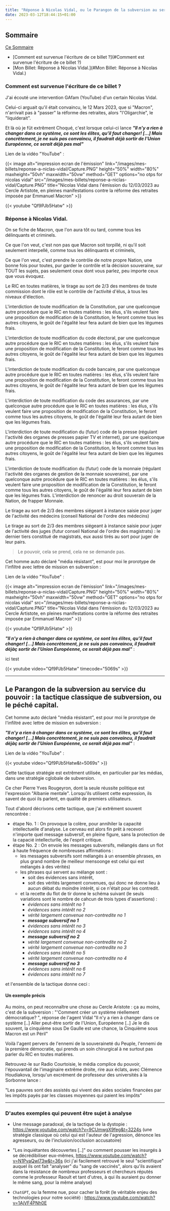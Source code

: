 ```yaml
---
title: "Réponse à Nicolas Vidal, ou le Parangon de la subversion au service du pouvoir."
date: 2023-03-12T18:44:15+01:00
---
```




## Sommaire 

[Ce Sommaire](#Sommaire)
- [Comment est survenue l'écriture de ce billet ?](#Comment est survenue l'écriture de ce billet ?)
- [Mon Billet: Réponse à Nicolas Vidal.](#Mon Billet: Réponse à Nicolas Vidal.)

### Comment est survenue l'écriture de ce billet ?


J'ai écouté une intervention GAfam (YouTube) d'un certain Nicolas Vidal.

Celui-ci arguait qu'il était convaincu, le 12 Mars 2023, que si "Macron", n'arrivait pas à "passer" la réforme des retraites, alors "l'Oligarchie", le "liquiderait".

Et là où je fût extrêment Choqué, c'est lorsque celui-ci lance _**"Il n'y a rien à changer dans ce système, ce sont les élites, qu'il faut changer! [...] Mais concrètement, je ne suis pas convaincu, il faudrait déjà sortir de l'Union Européenne, ce serait déjà pas mal"**_


Lien de la vidéo "YouTube" : 

<!-- 
[![Nicolas Vidal au Cercle Aristote](/images/mes-billets/reponse-a-niclas-vidal/Capture.PNG)](https://www.youtube.com/watch?v=Qf9PJb5Hatw)
-->

{{< image alt="impression ecran de l'émission"
                   link="/images/mes-billets/reponse-a-niclas-vidal/Capture.PNG"
                   height="50%"
                   width="80%"
                   maxheight="50vh"
                   maxwidth="50vw"
                   method="GET"
                   options="no otps for nicolas vidal"
                   src="/images/mes-billets/reponse-a-niclas-vidal/Capture.PNG"
                   title="Nicolas Vidal dans l'émission du 12/03/2023 au Cercle Artistote, en pleines manifestations contre la réforme des retraites imposée par Emmanuel Macron"
                   >}}

{{< youtube "Qf9PJb5Hatw" >}}


### Réponse à Nicolas Vidal.


On se fiche de Macron, que l'on aura tôt ou tard, comme tous les délinquants et criminels. 

Ce que l'on veut, c'est non pas que Macron soit torpillé, ni qu'il soit seulement interpellé, comme tous les délinquants et criminels, 

Ce que l'on veut, c'est prendre le contrôle de notre propre Nation, une bonne fois pour toutes, pur garder le contrôle et la décision souveraine, sur TOUT les sujets, pas seulement ceux dont vous parlez, peu importe ceux que vous évoquez.

Le RIC en toutes matières, le tirage au sort de 2/3 des membres de toute commission dont le rôle est le contrôle de l'activité d'élus, à tous les niveaux d'élection.

L'interdiction de toute modification de la Constitution, par une quelconque autre procédure que le RIC en toutes  matières : les élus, s'ils veulent faire une proposition de modification de la Constitution, le feront comme tous les autres citoyens, le goût de l'égalité leur fera autant de bien que les légumes frais.

L'interdiction de toute modification du code électoral, par une quelconque autre procédure que le RIC en toutes  matières : les élus, s'ils veulent faire une proposition de modification de la Constitution, le feront comme tous les autres citoyens, le goût de l'égalité leur fera autant de bien que les légumes frais.

L'interdiction de toute modification du code bancaire, par une quelconque autre procédure que le RIC en toutes  matières : les élus, s'ils veulent faire une proposition de modification de la Constitution, le feront comme tous les autres citoyens, le goût de l'égalité leur fera autant de bien que les légumes frais.

L'interdiction de toute modification du code des assurances, par une quelconque autre procédure que le RIC en toutes  matières : les élus, s'ils veulent faire une proposition de modification de la Constitution, le feront comme tous les autres citoyens, le goût de l'égalité leur fera autant de bien que les légumes frais.

L'interdiction de toute modification du (futur) code de la presse (régulant l'activité des organes de presses papier TV et internet), par une quelconque autre procédure que le RIC en toutes  matières : les élus, s'ils veulent faire une proposition de modification de la Constitution, le feront comme tous les autres citoyens, le goût de l'égalité leur fera autant de bien que les légumes frais.

L'interdiction de toute modification du (futur) code de la monnaie (régulant l'activité des organes de gestion de la monnaie souveraine), par une quelconque autre procédure que le RIC en toutes  matières : les élus, s'ils veulent faire une proposition de modification de la Constitution, le feront comme tous les autres citoyens, le goût de l'égalité leur fera autant de bien que les légumes frais. L'interdiction de renoncer au droit souverain de la Nation, de frapper Monnaie.

Le tirage au sort de 2/3 des membres siégeant à instance saisie pour juger de l'activité des médecins (conseil National de l'ordre des médecins)

Le tirage au sort de 2/3 des membres siégeant à instance saisie pour juger de l'activité des juges (futur conseil National de l'ordre des magistrats) : le dernier tiers constitué de magistrats, eux aussi tirés au sort pour juger de leur pairs.


> Le pouvoir, cela se prend, cela ne se demande pas.


Cet homme auto déclaré "média résistant", est pour moi le prorotype de l'infiltré avec lettre de mission en subversion : 


Lien de la vidéo "YouTube" : 

<!-- 
[![Nicolas Vidal au Cercle Aristote](/images/mes-billets/reponse-a-niclas-vidal/Capture.PNG)](https://www.youtube.com/watch?v=Qf9PJb5Hatw)
-->

{{< image alt="impression ecran de l'émission"
                   link="/images/mes-billets/reponse-a-niclas-vidal/Capture.PNG"
                   height="50%"
                   width="80%"
                   maxheight="50vh"
                   maxwidth="50vw"
                   method="GET"
                   options="no otps for nicolas vidal"
                   src="/images/mes-billets/reponse-a-niclas-vidal/Capture.PNG"
                   title="Nicolas Vidal dans l'émission du 12/03/2023 au Cercle Artistote, en pleines manifestations contre la réforme des retraites imposée par Emmanuel Macron"
                   >}}

{{< youtube "Qf9PJb5Hatw" >}}

_**"Il n'y a rien à changer dans ce système, ce sont les élites, qu'il faut changer! [...] Mais concrètement, je ne suis pas convaincu, il faudrait déjàç sortir de l'Union Européenne, ce serait déjà pas mal"**_ : 

ici test 

{{< youtube video="Qf9PJb5Hatw" timecode="5069s" >}}


<!-- https://www.youtube.com/watch?v=Qf9PJb5Hatw&t=5069s -->


--- 

## Le Parangon de la subversion au service du pouvoir : la tactique classique de subversion, ou le péché capital.


Cet homme auto déclaré "média résistant", est pour moi le prorotype de l'infiltré avec lettre de mission en subversion : 

_**"Il n'y a rien à changer dans ce système, ce sont les élites, qu'il faut changer! [...] Mais concrètement, je ne suis pas convaincu, il faudrait déjàç sortir de l'Union Européenne, ce serait déjà pas mal"**_ : 


Lien de la vidéo "YouTube" : 

{{< youtube video="Qf9PJb5Hatw&t=5069s" >}}


Cette tactique stratégie est extrêment utilisée, en particulier par les médias, dans une stratégie cglobale de subversion.

Ce cher Pierre Yves Rougeyron, dont la seule réussite politique est l'expression "Albanie mentale". Lorsqu'ils utilisent cette expression, ils savent de quoi ils parlent, en qualité de premiers utilisateurs.


Tout d'abord décrivons cette tactique, que j'ai extrêment souvent rencontrée : 
* étape No. 1 : On provoque la colère, pour annihiler la capacité intellectuelle d'analyse. Le cerveau est alors fin prêt à recevori n'importe quel message subversif, en pleine figure, sans la protection de la capacié intellecturlle, de l'esprit critique.
* étape No. 2 : On envoie les messages subversifs, mélangés dans un flot à haute fréquence de nombreuses affirmations : 
  * les messages subversifs sont mélangés à un ensemble phrases, en plus grand nombre (le meilleur mensoonge est celui qui est mélangés à des vérités)
  * les phrases qui servent au mélange sont : 
    * soit des évidences sans intérêt,
    * soit des vérités largement convenues, qui donc ne donne lieu à aucun débat du moindre intérêt, si ce n'était pour les contredit.
  * et la recette du flot de tir donne le schéma suivant (le seuls variations sont le nombre de cahcun de trois types d'assertions) :
    * _évidences sans intérêt no 1_
    * _évidences sans intérêt no 2_
    * _vérité largement convenue non-contredite no 1_
    * _**message subversif no 1**_
    * _évidences sans intérêt no 3_
    * _évidences sans intérêt no 4_
    * _**message subversif no 2**_
    * _vérité largement convenue non-contredite no 2_
    * _vérité largement convenue non-contredite no 3_
    * _évidences sans intérêt no 5_
    * _vérité largement convenue non-contredite no 4_
    * _**message subversif no 3**_
    * _évidences sans intérêt no 6_
    * _évidences sans intérêt no 7_


et l'ensemble de la tactique donne ceci : 



#### Un exemple précis


Au moins, on peut reconnaître une chose au Cercle Aristote : ça au moins, c'est de la subversion : "'Comment créer un système réellement démocratique? ", réponse de l'agent Vidal "Il n'y a rien à changer dans ce système [..] Aller peut-être sortir de l'Union, Européenne [..] Je le dis souvent, la cinquième sous De Gaulle est une chance, la Cinquième sous Macron est un Péril"

Voilà l'agent pervers de l'ennemi de la souveraineté du Peuple, l'ennemi de la première démocratie, qui prends un soin chirurgical à ne surtout pas parler du RIC en toutes matières.

Retrouvez-le sur Radio Courtoisie, le média complice du pouvoir, l'épouvantail de l'imaginaire extrême droite, rire aux éclats, avec Clémence Houdiakova, lorsqu'un excrément de professeur des universités à la Sorbonne lance : 

"Les pauvres sont des assistés qui vivent des aides sociales financées par les impôts payés par les classes moyennes qui paient les impôts"


--- 




### D'autes exemples qui peuvent être sujet à analyse


* Une message paradoxal, de la tactique de la dystopie : https://www.youtube.com/watch?v=9CUmwgX9feg&t=3224s (une stratégie classique où celui qui est l'auteur de l'agression, dénonce les agresseurs, ou de l'inclusion/occlusion accusatoire)
* "Les inquiétantes découvertes [..]" ou comment pousser les insurgés à se décrédibiliser eux-mêmes, https://www.youtube.com/watch?v=N1PvaQwl73w&t=36s (ici j'ai facilement retrouvé le seul "scientifique" auquel ils ont fait "analyser" du "sang de vaccinés", alors qu'ils avaient dans la résistance de nombreux professeurs et chercheurs réputés comme le professeur Raoult et tant d'utres, à qui ils auraient pu donner le même sang, pour la même analyse)

* `ChatGPT`, ou la femme nue, pour cacher la forêt (le véritable enjeu des technologies pour notre société) : https://www.youtube.com/watch?v=1AjVF4PNh0E




















<!--

​ @Claude7444  Je pense comme vous que c'est un menteur, depuis longtemps, il ne finance pas son activité depuis des années avec de simples dons YouTube, et j'ajoute que je pense plutôt qu'il "roule", pour l'ensemble qui fit semblant d'avoir une opposition : 

Tous les élus (Macron n'en est qu'un parmi tant d'autres). Et leurs corrupteurs derrière.

J'ai relevé par exemple qu'il dit très clairement "Qu'il n'y a rien à changer aux institutions".

Ce message vénéneux, il l'a injecté avec une technique que j'ai pour l'instant appelée "flot de tir". C'est un message subversif, qui consiste à amener les auditeurs à exclure définitivement toute instauration d'un nouveau pour démocratique, comme par exemple le RIC en toutes matières.

Il fait clairement semblant d'être pour la démocratie, alors qu'il a des techniques de vicieux, de subversion, techniques que j'a commencées à analyser en faisant des transcription de ses petits billets choisis.


Avant de vous montrer rapidement, l'une de ses techniques régulières, n'oubliez surtout pas que Sud Radio, et Radio Courtoisie, sont les seules rasions pour lesquelles ce "chroniqueur", a fait grandir son audience : 

la recette du flot de tir donne le schéma suivant (le seuls variations sont le nombre de chacun de trois types d'assertions) :
    * _évidences sans intérêt no 1_
    * _évidences sans intérêt no 2_
    * _vérité largement convenue non-contredite no 1_
    * _**message subversif no 1**_
    * _évidences sans intérêt no 3_
    * _évidences sans intérêt no 4_
    * _**message subversif no 2**_
    * _vérité largement convenue non-contredite no 2_
    * _vérité largement convenue non-contredite no 3_
    * _évidences sans intérêt no 5_
    * _vérité largement convenue non-contredite no 4_
    * _**message subversif no 3**_
    * _évidences sans intérêt no 6_
    * _évidences sans intérêt no 7_

Enfin, notez qu'il a été mis sur la scène au moment des Gilets Jaunes, et ce à mon avis parce que ceux qui l'ont envoyé ont immédiatement senti le danger que le peuple puisse prendre le pouvoir, et instaurer son propre pouvoir, qui s'il y réussissait, serait extrêmement difficile à détruire, même par les plus puissants, comme les ingérants américains.

-->


<!-- 

​ @Claude7444  Je pense comme vous que c'est un menteur, depuis longtemps, il ne finance pas son activité depuis des années avec de simples dons YouTube, et j'ajoute que je pense plutôt qu'il "roule", pour l'ensemble qui fit semblant d'avoir une opposition : 

Tous les élus (Macron n'en est qu'un parmi tant d'autres). Et leurs corrupteurs derrière.

J'ai relevé par exemple qu'il dit très clairement "Qu'il n'y a rien à changer aux institutions".

Ce message vénéneux, il l'a injecté avec une technique que j'ai pour l'instant appelée "flot de tir". C'est un message subversif, qui consiste à amener les auditeurs à exclure définitivement toute instauration d'un nouveau pour démocratique, comme par exemple le RIC en toutes matières.

Il fait clairement semblant d'être pour la démocratie, alors qu'il a des techniques de vicieux, de subversion, techniques que j'a commencées à analyser en faisant des transcription de ses petits billets choisis.


Avant de vous montrer rapidement, l'une de ses techniques régulières, n'oubliez surtout pas que Sud Radio, et Radio Courtoisie, sont les seules rasions pour lesquelles ce "chroniqueur", a fait grandir son audience : 

la recette du flot de tir donne le schéma suivant (le seuls variations sont le nombre de chacun de trois types d'assertions) :
    * _évidences sans intérêt no 1_
    * _évidences sans intérêt no 2_
    * _vérité largement convenue non-contredite no 1_
    * _**message subversif no 1**_
    * _évidences sans intérêt no 3_
    * _évidences sans intérêt no 4_
    * _**message subversif no 2**_
    * _vérité largement convenue non-contredite no 2_
    * _vérité largement convenue non-contredite no 3_
    * _évidences sans intérêt no 5_
    * _vérité largement convenue non-contredite no 4_
    * _**message subversif no 3**_
    * _évidences sans intérêt no 6_
    * _évidences sans intérêt no 7_

Enfin, notez qu'il a été mis sur la scène au moment des Gilets Jaunes, et ce à mon avis parce que ceux qui l'ont envoyé ont immédiatement senti le danger que le peuple puisse prendre le pouvoir, et instaurer son propre pouvoir, qui s'il y réussissait, serait extrêmement difficile à détruire, même par les plus puissants, comme les ingérants américains.


écoutez ces billets attentivement, prenez un stylo, et écrivez chacune de ces phrases, au calme. Et là, vous verrez apparaître ce schéma systématiquement. Et regardez les commentaires dans cette page, le nombre de citoyens qui tombent complètement dans le panneau, martelés par les réseaux sociaux américains.


Vous savez très bien à quel point les groupes de Gilets Jaunes ont été chassés comme des lapins, sur ces Gafam, sans merci.

Vous savez très bien que les vérités qui dérangent, sont violemment et brutalment censurées, dès qu'elles ont une audience sur les Gafam, et nous somme sur YouTube. 

Demandez-vous pourquoi Radio Courtoisie n'a jamais été censuré, ou une seule fois peut-être, ni Sud Radio. 

Parce que ce sont les agents infiltrés, fausse opposition vraie subversion délivrant un flot incessant de messages contradictoires. Ils vous répondront "qu'ils sont journalistes, qu'ils ont le devoir de faire entendre toutes les voix". Alors que tout journaliste honnête sait que l'objectivité n'existe pas. 

Regardez ce qui s'est produit sur Sud Radio quand soudainement les émissions de Chouard ont immédiatement été stoppées net.

Constatez qu'invariablement, ils n'opposent jamais la moindre contradiction dans leur questions de "journalistes" , à leurs invités, que je n'ai jamais une seule fois vu mis en difficulté dans le discours qu'ils viennent dérouler sur les Gafam, l'ennemi public no1

Ils ne censureront pas mon commentaires, parce que cela leur donne 3 avantages d'un seul coup : 
> un argument pour dire qu'ils ne sont pas des censeurs
> la tranquillité que mon commentaire à tout casser, sera lu par quelques centaines de personnes (aucun impact). Bien sûr que les commentaires sont bien moins lu et si vite inaccessibles, parce que cela est déjà vrai de toute vidéo: sur YouTube, une vidéo à les 95% de son nombre de "vues", dans les premiers jours, exceptionnelement quelqeus semaines, puis ce chiffre n'augmente plus jamais. Alors imaginez les commentaires sous ces vidéos.


Pourquoi alors, fais-je cela ? 
Parce que cela m'intéresse, de voir els réactions de personnes prises au hasard, c'est un entraînement et une occasion de mettre à l'épreuve mes analyses. De plus, l'anonymat de cette démarche, me garanti des réponses sincères, ou à peu près, ce qui est très intéressant, dans un cadre de test.
> une gestion de traail allégée : il n'y a rien à faire
-->